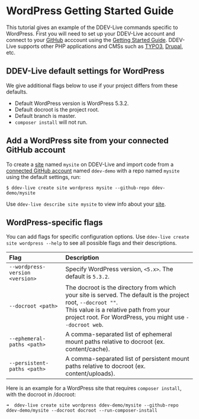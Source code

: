 # WordPress Getting Started Guide
This tutorial gives an example of the DDEV-Live commands specific to WordPress. First you will need to set up your DDEV-Live account and connect to your [GitHub](https://docs.ddev.com/github/) acccount using the [Getting Started Guide](https://docs.ddev.com/getting-started/). DDEV-Live supports other PHP applications and CMSs such as [TYPO3](https://docs.ddev.com/typo3-guide/), [Drupal](https://docs.ddev.com/drupal-guide/), etc.

## DDEV-Live default settings for WordPress
We give additional flags below to use if your project differs from these defaults.

- Default WordPress version is WordPress 5.3.2.
- Default docroot is the project root.
- Default branch is master.
- `composer install` will not run.

## Add a WordPress site from your connected GitHub account
To create a [site](https://docs.ddev.com/sites/) named `mysite` on DDEV-Live and import code from a [connected GitHub account](https://docs.ddev.com/github/) named `ddev-demo` with a repo named `mysite` using the default settings, run:
```
$ ddev-live create site wordpress mysite --github-repo ddev-demo/mysite
```

Use `ddev-live describe site mysite` to view info about your [site](https://docs.ddev.com/sites/).

## WordPress-specific flags
You can add flags for specific configuration options. Use `ddev-live create site wordpress --help` to see all possible flags and their descriptions.

| Flag | Description |
| :---- | :----------- |
| `--wordpress-version <version>` |Specify WordPress version, `<5.x>`. The default is `5.3.2`. |
| `--docroot <path>` |The docroot is the directory from which your site is served. The default is the project root, `--docroot ""`. <br> This value is a relative path from your project root. For WordPress, you might use `--docroot web`. |
| `--ephemeral-paths <path>` |A comma-separated list of ephemeral mount paths relative to docroot (ex. content/cache). |
| `--persistent-paths <path>`|A comma-separated list of persistent mount paths relative to docroot (ex. content/uploads).|

Here is an example for a WordPress site that requires `composer install`, with the docroot in /docroot:
```
➜  ddev-live create site wordpress ddev-demo/mysite --github-repo ddev-demo/mysite --docroot docroot --run-composer-install
```
